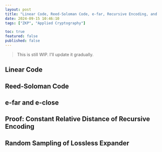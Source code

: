 ```yaml
---
layout: post
title: "Linear Code, Reed-Soloman Code, e-far, Recursive Encoding, and Lossless Expander"
date: 2024-09-15 10:46:10
tags: ["ZKP", "Applied Cryptography"]

toc: true
featured: false
published: false
---
```


> This is still WIP. I'll update it gradually.

## Linear Code

## Reed-Soloman Code

## e-far and e-close

## Proof: Constant Relative Distance of Recursive Encoding

## Random Sampling of Lossless Expander